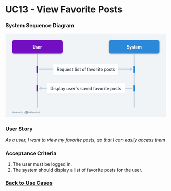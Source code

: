 # UC13 - View Favorite Posts

### System Sequence Diagram

![UC13 SMD](01.Engineering/View%20Favorite%20Posts.png)

### User Story

_As a user, I want to view my favorite posts, so that I can easily access them_

### Acceptance Criteria

1. The user must be logged in.
2. The system should display a list of favorite posts for the user.

### [Back to Use Cases](../README.md)